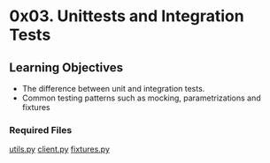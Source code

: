 # 0x03. Unittests and Integration Tests
## Learning Objectives
* The difference between unit and integration tests.
* Common testing patterns such as mocking, parametrizations and fixtures

### Required Files
[utils.py](https://intranet-projects-files.s3.amazonaws.com/webstack/utils.py)
[client.py](https://intranet-projects-files.s3.amazonaws.com/webstack/client.py)
[fixtures.py](https://intranet-projects-files.s3.amazonaws.com/webstack/fixtures.py)
